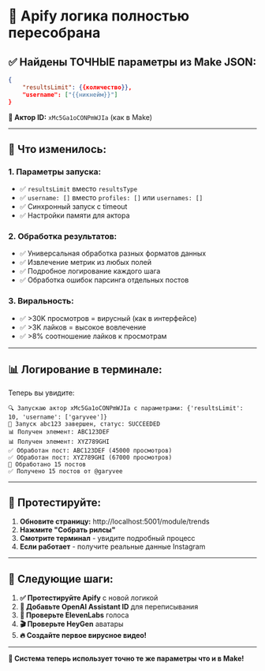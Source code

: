 # 🔧 Apify логика полностью пересобрана

## ✅ **Найдены ТОЧНЫЕ параметры из Make JSON:**

```json
{
    "resultsLimit": {{количество}},
    "username": ["{{никнейм}}"]
}
```

**🎯 Актор ID:** `xMc5Ga1oCONPmWJIa` (как в Make)

---

## 🔄 **Что изменилось:**

### **1. Параметры запуска:**
- ✅ `resultsLimit` вместо `resultsType`
- ✅ `username: []` вместо `profiles: []` или `usernames: []`
- ✅ Синхронный запуск с timeout
- ✅ Настройки памяти для актора

### **2. Обработка результатов:**
- ✅ Универсальная обработка разных форматов данных
- ✅ Извлечение метрик из любых полей
- ✅ Подробное логирование каждого шага
- ✅ Обработка ошибок парсинга отдельных постов

### **3. Виральность:**
- ✅ >30K просмотров = вирусный (как в интерфейсе)
- ✅ >3K лайков = высокое вовлечение
- ✅ >8% соотношение лайков к просмотрам

---

## 📊 **Логирование в терминале:**

Теперь вы увидите:
```
🔍 Запускаю актор xMc5Ga1oCONPmWJIa с параметрами: {'resultsLimit': 10, 'username': ['garyvee']}
🔄 Запуск abc123 завершен, статус: SUCCEEDED
📊 Получен элемент: ABC123DEF
📊 Получен элемент: XYZ789GHI
✅ Обработан пост: ABC123DEF (45000 просмотров)
✅ Обработан пост: XYZ789GHI (67000 просмотров)
🎯 Обработано 15 постов
✅ Получено 15 постов от @garyvee
```

---

## 🚀 **Протестируйте:**

1. **Обновите страницу:** http://localhost:5001/module/trends
2. **Нажмите "Собрать рилсы"**
3. **Смотрите терминал** - увидите подробный процесс
4. **Если работает** - получите реальные данные Instagram

---

## 📱 **Следующие шаги:**

1. **✅ Протестируйте Apify** с новой логикой
2. **🤖 Добавьте OpenAI Assistant ID** для переписывания
3. **🎵 Проверьте ElevenLabs** голоса
4. **🎬 Проверьте HeyGen** аватары
5. **🔥 Создайте первое вирусное видео!**

---

**🎯 Система теперь использует точно те же параметры что и в Make!**
